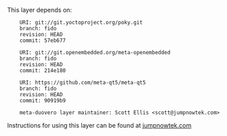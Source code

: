 This layer depends on:

        URI: git://git.yoctoproject.org/poky.git
        branch: fido 
        revision: HEAD
        commit: 57eb677 

        URI: git://git.openembedded.org/meta-openembedded
        branch: fido 
        revision: HEAD
        commit: 214e180 

        URI: https://github.com/meta-qt5/meta-qt5
        branch: fido
        revision: HEAD
        commit: 90919b9 

        meta-duovero layer maintainer: Scott Ellis <scott@jumpnowtek.com>

Instructions for using this layer can be found at [jumpnowtek.com][duovero-yocto-build]

[duovero-yocto-build]: http://www.jumpnowtek.com/yocto/Duovero-Systems-with-Yocto.html

